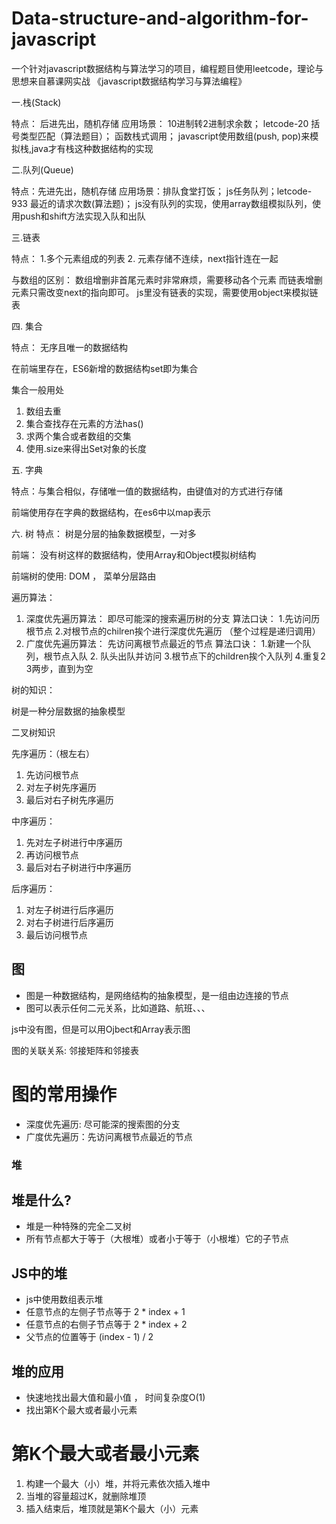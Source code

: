 # Data-structure-and-algorithm-for-javascript
一个针对javascript数据结构与算法学习的项目，编程题目使用leetcode，理论与思想来自慕课网实战  《javascript数据结构学习与算法编程》

一.栈(Stack)

  特点： 后进先出，随机存储
  应用场景： 10进制转2进制求余数； letcode-20 括号类型匹配（算法题目）； 函数栈式调用；
  javascript使用数组(push, pop)来模拟栈,java才有栈这种数据结构的实现

二.队列(Queue)

  特点：先进先出，随机存储
  应用场景：排队食堂打饭； js任务队列；letcode-933 最近的请求次数(算法题)；
  js没有队列的实现，使用array数组模拟队列，使用push和shift方法实现入队和出队

三.链表

  特点： 1.多个元素组成的列表
        2. 元素存储不连续，next指针连在一起

  与数组的区别： 数组增删非首尾元素时非常麻烦，需要移动各个元素
                而链表增删元素只需改变next的指向即可。
  js里没有链表的实现，需要使用object来模拟链表

四. 集合

  特点： 无序且唯一的数据结构

  在前端里存在，ES6新增的数据结构set即为集合

  集合一般用处
  1. 数组去重
  2. 集合查找存在元素的方法has()
  3. 求两个集合或者数组的交集
  4. 使用.size来得出Set对象的长度

五. 字典

  特点：与集合相似，存储唯一值的数据结构，由键值对的方式进行存储

  前端使用存在字典的数据结构，在es6中以map表示

六. 树
  特点： 树是分层的抽象数据模型，一对多

  前端： 没有树这样的数据结构，使用Array和Object模拟树结构

  前端树的使用: DOM ， 菜单分层路由


  遍历算法： 
  1. 深度优先遍历算法： 即尽可能深的搜索遍历树的分支
      算法口诀： 1.先访问历根节点 2.对根节点的chilren挨个进行深度优先遍历  （整个过程是递归调用）
  2. 广度优先遍历算法： 先访问离根节点最近的节点
    算法口诀： 1.新建一个队列，根节点入队 2. 队头出队并访问 3.根节点下的children挨个入队列 4.重复2 3两步，直到为空


树的知识：

树是一种分层数据的抽象模型

二叉树知识

先序遍历：（根左右）

1. 先访问根节点
2. 对左子树先序遍历
3. 最后对右子树先序遍历
   
中序遍历：

1. 先对左子树进行中序遍历
2. 再访问根节点
3. 最后对右子树进行中序遍历

后序遍历：

1. 对左子树进行后序遍历
2. 对右子树进行后序遍历
3. 最后访问根节点

## 图

* 图是一种数据结构，是网络结构的抽象模型，是一组由边连接的节点
* 图可以表示任何二元关系，比如道路、航班、、、

js中没有图，但是可以用Ojbect和Array表示图

图的关联关系: 邻接矩阵和邻接表

# 图的常用操作
* 深度优先遍历: 尽可能深的搜索图的分支
* 广度优先遍历：先访问离根节点最近的节点

### 堆
## 堆是什么?
* 堆是一种特殊的完全二叉树
* 所有节点都大于等于（大根堆）或者小于等于（小根堆）它的子节点

## JS中的堆

* js中使用数组表示堆
* 任意节点的左侧子节点等于 2 * index + 1
* 任意节点的右侧子节点等于 2 * index + 2
* 父节点的位置等于 (index - 1) / 2

## 堆的应用

- 快速地找出最大值和最小值 ， 时间复杂度O(1)
- 找出第K个最大或者最小元素

# 第K个最大或者最小元素

1. 构建一个最大（小）堆，并将元素依次插入堆中
2. 当堆的容量超过K，就删除堆顶
3. 插入结束后，堆顶就是第K个最大（小）元素